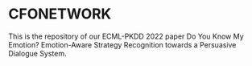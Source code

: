 # CFONETWORK

This is the repository of our ECML-PKDD 2022 paper Do You Know My Emotion? Emotion-Aware Strategy Recognition towards a Persuasive Dialogue System.
